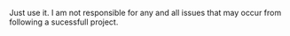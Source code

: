 Just use it. I am not responsible for any and all issues that may occur from following a sucessfull project.
